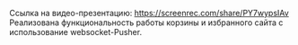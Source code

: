 Ссылка на видео-презентацию: https://screenrec.com/share/PY7wypsIAv
Реализована функциональность работы корзины и избранного сайта с использование websocket-Pusher.
